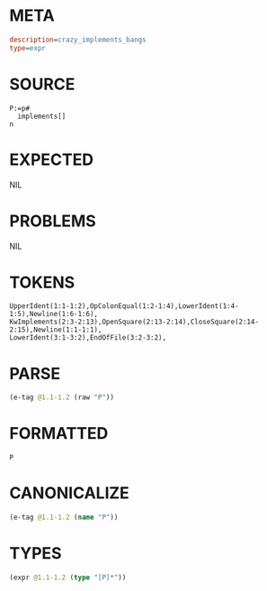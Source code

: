 # META
~~~ini
description=crazy_implements_bangs
type=expr
~~~
# SOURCE
~~~roc
P:=p#
  implements[]
n
~~~
# EXPECTED
NIL
# PROBLEMS
NIL
# TOKENS
~~~zig
UpperIdent(1:1-1:2),OpColonEqual(1:2-1:4),LowerIdent(1:4-1:5),Newline(1:6-1:6),
KwImplements(2:3-2:13),OpenSquare(2:13-2:14),CloseSquare(2:14-2:15),Newline(1:1-1:1),
LowerIdent(3:1-3:2),EndOfFile(3:2-3:2),
~~~
# PARSE
~~~clojure
(e-tag @1.1-1.2 (raw "P"))
~~~
# FORMATTED
~~~roc
P
~~~
# CANONICALIZE
~~~clojure
(e-tag @1.1-1.2 (name "P"))
~~~
# TYPES
~~~clojure
(expr @1.1-1.2 (type "[P]*"))
~~~
